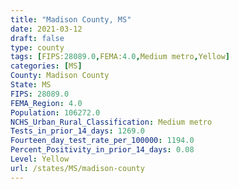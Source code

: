 ```yaml
---
title: "Madison County, MS"
date: 2021-03-12
draft: false
type: county
tags: [FIPS:28089.0,FEMA:4.0,Medium metro,Yellow]
categories: [MS]
County: Madison County
State: MS
FIPS: 28089.0
FEMA_Region: 4.0
Population: 106272.0
NCHS_Urban_Rural_Classification: Medium metro
Tests_in_prior_14_days: 1269.0
Fourteen_day_test_rate_per_100000: 1194.0
Percent_Positivity_in_prior_14_days: 0.08
Level: Yellow
url: /states/MS/madison-county
---
```



